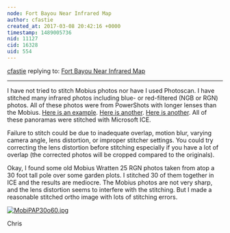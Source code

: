 ```yaml
---
node: Fort Bayou Near Infrared Map
author: cfastie
created_at: 2017-03-08 20:42:16 +0000
timestamp: 1489005736
nid: 11127
cid: 16328
uid: 554
---
```




[cfastie](../profile/cfastie) replying to: [Fort Bayou Near Infrared Map](../notes/jrokoff/09-11-2014/fort-bayou-near-infrared-map)

----
I have not tried to stitch Mobius photos nor have I used Photoscan. I have stitched many infrared photos including blue- or red-filtered (NGB or RGN) photos. All of these photos were from PowerShots with longer lenses than the Mobius. [Here is an example](http://www.gigapan.com/gigapans/132058/). [Here is another](https://publiclab.org/notes/cfastie/08-27-2016/ranon-reconfigures-the-rig). [Here is another](http://www.gigapan.com/gigapans/144744/). All of these panoramas were stitched with Microsoft ICE.

Failure to stitch could be due to inadequate overlap, motion blur, varying camera angle, lens distortion, or improper stitcher settings. You could try correcting the lens distortion before stitching especially if you have a lot of overlap (the corrected photos will be cropped compared to the originals).

Okay, I found some old Mobius Wratten 25 RGN photos taken from atop a 30 foot tall pole over some garden plots. I stitched 30 of them together in ICE and the results are mediocre. The Mobius photos are not very sharp, and the lens distortion seems to interfere with the stitching. But I made a reasonable stitched ortho image with lots of stitching errors.

[![MobiPAP30o60.jpg](https://publiclab.org/system/images/photos/000/019/750/large/MobiPAP30o60.jpg)](https://publiclab.org/system/images/photos/000/019/750/original/MobiPAP30o60.jpg)


Chris